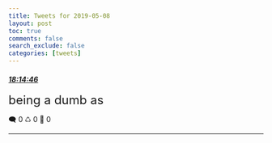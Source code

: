 ```yaml
---
title: Tweets for 2019-05-08
layout: post
toc: true
comments: false
search_exclude: false
categories: [tweets]
---
```



#### <a href = "https://twitter.com/deepfates/status/1126279306580074497">*18:14:46*</a>

<font size="5">being a dumb as</font>



🗨️ 0 ♺ 0 🤍  0   

---
    
            
